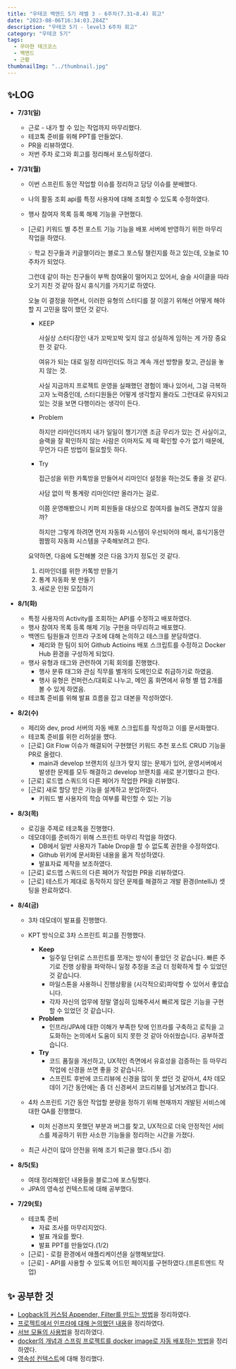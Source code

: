 ```yaml
---
title: "우테코 백엔드 5기 레벨 3 - 6주차(7.31~8.4) 회고"
date: "2023-08-06T16:34:03.284Z"
description: "우테코 5기 - level3 6주차 회고"
category: "우테코 5기"
tags:
  - 우아한 테크코스
  - 백엔드
  - 근황
thumbnailImg: "../thumbnail.jpg"
---
```


## ✨LOG

- **7/31(일)**
  - 근로 - 내가 할 수 있는 작업까지 마무리했다.
  - 테코톡 준비를 위해 PPT를 만들었다.
  - PR을 리뷰하였다.
  - 저번 주차 로그와 회고를 정리해서 포스팅하였다.
- **7/31(월)**

  - 이번 스프린트 동안 작업할 이슈를 정리하고 담당 이슈를 분배했다.
  - 나의 활동 조회 api를 특정 사용자에 대해 조회할 수 있도록 수정하였다.
  - 행사 참여자 목록 등록 해제 기능을 구현했다.
  - [근로] 키워드 별 추천 포스트 기능 기능을 배포 서버에 반영하기 위한 마무리 작업을 하였다.
    <aside>

    💡 학교 친구들과 키글챌이라는 블로그 포스팅 챌린지를 하고 있는데, 오늘로 10주차가 되었다.

    그런데 같이 하는 친구들이 부쩍 참여율이 떨어지고 있어서, 슬슬 사이클을 따라오기 지친 것 같아 잠시 휴식기를 가지기로 하였다.

    오늘 이 결정을 하면서, 이러한 유형의 스터디를 잘 이끌기 위해선 어떻게 해야 할 지 고민을 많이 했던 것 같다.

    - KEEP

      사실상 스터디장인 내가 꼬박꼬박 잊지 않고 성실하게 임하는 게 가장 중요한 것 같다.

      여유가 되는 대로 일정 리마인더도 하고 계속 개선 방향을 찾고, 관심을 놓지 않는 것.

      사실 지금까지 프로젝트 운영을 실패했던 경험이 꽤나 있어서, 그걸 극복하고자 노력중인데, 스터디원들은 어떻게 생각할지 몰라도 그런대로 유지되고 있는 것을 보면 다행이라는 생각이 든다.

    - Problem

      하지만 리마인더까지 내가 일일이 챙기기엔 조금 무리가 있는 건 사실이고, 슬랙을 잘 확인하지 않는 사람은 이마저도 제 때 확인할 수가 없기 때문에, 무언가 다른 방법이 필요할듯 하다.

    - Try

      접근성을 위한 카톡방을 만들어서 리마인더 설정을 하는것도 좋을 것 같다.

      사담 없이 딱 통계랑 리마인더만 올라가는 걸로.

      이쯤 운영해봤으니 키퍼 회원들을 대상으로 참여자를 늘려도 괜찮지 않을까?

      하지만 그렇게 하려면 먼저 자동화 시스템이 우선되어야 해서, 휴식기동안 짬짬히 자동화 시스템을 구축해보려고 한다.

    요약하면, 다음에 도전해볼 것은 다음 3가지 정도인 것 같다.

    1. 리마인더를 위한 카톡방 만들기
    2. 통계 자동화 봇 만들기
    3. 새로운 인원 모집하기

    </aside>

- **8/1(화)**

  - 특정 사용자의 Activity를 조회하는 API를 수정하고 배포하였다.
  - 행사 참여자 목록 등록 해제 기능 구현을 마무리하고 배포했다.
  - 백엔드 팀원들과 인프라 구조에 대해 논의하고 테스크를 분담하였다.
    - 제리와 한 팀이 되어 Github Actioins 배포 스크립트를 수정하고 Docker Hub 환경을 구성하게 되었다.
  - 행사 유형과 태그와 관련하여 기획 회의를 진행했다.
    - 행사 분류 태그와 관심 직무를 별개의 도메인으로 취급하기로 하였음.
    - 행사 유형은 컨퍼런스/대회로 나누고, 메인 홈 화면에서 유형 별 탭 2개를 볼 수 있게 하였음.
  - 테코톡 준비를 위해 발표 흐름을 잡고 대본을 작성하였다.

- **8/2(수)**
  - 제리와 dev, prod 서버의 자동 배포 스크립트를 작성하고 이를 문서화했다.
  - 테코톡 준비를 위한 리허설을 헀다.
  - [근로] Git Flow 이슈가 해결되어 구현했던 키워드 추천 포스트 CRUD 기능을 PR로 올렸다.
    - main과 develop 브랜치의 싱크가 맞지 않는 문제가 있어, 운영서버에서 발생한 문제를 모두 해결하고 develop 브랜치를 새로 분기했다고 한다.
  - [근로] 로드맵 스쿼드의 다른 페어가 작업한 PR을 리뷰했다.
  - [근로] 새로 할당 받은 기능을 설계하고 분업하였다.
    - 키워드 별 사용자의 학습 여부를 확인할 수 있는 기능
- **8/3(목)**
  - 로깅을 주제로 테코톡을 진행했다.
  - 데모데이를 준비하기 위해 스프린트 마무리 작업을 하였다.
    - DB에서 일반 사용자가 Table Drop을 할 수 없도록 권한을 수정하였다.
    - Github 위키에 문서화된 내용을 옮겨 작성하였다.
    - 발표자료 제작을 보조하였다.
  - [근로] 로드맵 스쿼드의 다른 페어가 작업한 PR을 리뷰하였다.
  - [근로] 테스트가 제대로 동작하지 않던 문제를 해결하고 개발 환경(IntelliJ) 셋팅을 완료하였다.
- **8/4(금)**

  - 3차 데모데이 발표를 진행했다.

  - KPT 방식으로 3차 스프린트 회고를 진행했다.
    - **Keep**
      - 일주일 단위로 스프린트를 쪼개는 방식이 좋았던 것 같습니다. 빠른 주기로 진행 상황을 파악하니 일정 추정을 조금 더 정확하게 할 수 있었던 것 같습니다.
      - 마일스톤을 사용하니 진행상황을 (시각적으로)파악할 수 있어서 좋았습니다.
      - 각자 자신의 업무에 정말 열심히 임해주셔서 빠르게 많은 기능을 구현할 수 있었던 것 같습니다.
    - **Problem**
      - 인프라/JPA에 대한 이해가 부족한 탓에 인프라를 구축하고 로직을 고도화하는 논의에서 도움이 되지 못한 것 같아 아쉬웠습니다. 공부하겠습니다.
    - **Try**
      - 코드 품질을 개선하고, UX적인 측면에서 유효성을 검증하는 등 마무리 작업에 신경을 쓰면 좋을 것 같습니다.
      - 스프린트 후반에 코드리뷰에 신경을 많이 못 썼던 것 같아서, 4차 데모데이 기간 동안에는 좀 더 신경써서 코드리뷰를 남겨보려고 합니다.
  - 4차 스프린트 기간 동안 작업할 분량을 정하기 위해 현재까지 개발된 서비스에 대한 QA를 진행했다.
    - 미처 신경쓰지 못했던 부분과 버그를 찾고, UX적으로 더욱 안정적인 서비스를 제공하기 위한 사소한 기능들을 정리하는 시간을 가졌다.
  - 최근 사건이 많아 안전을 위해 조기 퇴근을 했다.(5시 경)

- **8/5(토)**

  - 여태 정리해왔던 내용들을 블로그에 포스팅했다.
  - JPA의 영속성 컨텍스트에 대해 공부했다.

- **7/29(토)**
  - 테코톡 준비
    - 자료 조사를 마무리지었다.
    - 발표 개요를 짰다.
    - 발표 PPT를 만들었다.(1/2)
  - [근로] - 로컬 환경에서 애플리케이션을 실행해보았다.
  - [근로] - API를 사용할 수 있도록 어드민 페이지를 구현하였다.(프론트엔드 작업)

## ✨ 공부한 것

- [Logback의 커스텀 Appender, Filter를 만드는 방법](https://amaran-th.github.io/Spring/[Spring]%20Logback%EC%97%90%EC%84%9C%20Appender,%20Filter%20%EC%BB%A4%EC%8A%A4%ED%85%80%ED%95%98%EA%B8%B0/)을 정리하였다.
- [프로젝트에서 인프라에 대해 논의했던 내용](https://amaran-th.github.io/%EC%A3%BC%EC%A0%80%EB%A6%AC%EC%A3%BC%EC%A0%80%EB%A6%AC/Kerdy%20%ED%94%84%EB%A1%9C%EC%A0%9D%ED%8A%B8%EC%9D%98%20%EC%9D%B8%ED%94%84%EB%9D%BC%EC%97%90%20%EB%8C%80%ED%95%9C%20%EB%85%BC%EC%9D%98/)을 정리하였다.
- [서브 모듈의 사용법](https://amaran-th.github.io/Github/[Github]%20Submodule%EB%A1%9C%20%EB%AF%BC%EA%B0%90%20%EC%A0%95%EB%B3%B4%20%EA%B4%80%EB%A6%AC%ED%95%98%EA%B8%B0/)을 정리하였다.
- [docker의 개념과 스프링 프로젝트를 docker image로 자동 배포하는 방법](https://amaran-th.github.io/%EC%9D%B8%ED%94%84%EB%9D%BC/[CICD]%20%EC%8A%A4%ED%94%84%EB%A7%81%20jar%20%ED%8C%8C%EC%9D%BC%EC%9D%84%20Docker%EB%A1%9C%20%EB%B0%B0%ED%8F%AC%ED%95%98%EB%8A%94%20Github%20Actions%20%EB%B0%B0%ED%8F%AC%20%EC%8A%A4%ED%81%AC%EB%A6%BD%ED%8A%B8%20%EC%9E%91%EC%84%B1%ED%95%98%EA%B8%B0/)을 정리하였다.
- [영속성 컨텍스트](https://amaran-th.github.io/Spring/[JPA]%20%EC%98%81%EC%86%8D%EC%84%B1%20%EA%B4%80%EB%A6%AC%EC%99%80%20%EC%98%81%EC%86%8D%EC%84%B1%20%EC%BB%A8%ED%85%8D%EC%8A%A4%ED%8A%B8/)에 대해 정리했다.
